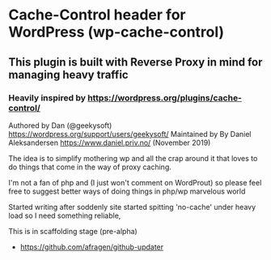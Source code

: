 # Cache-Control header for WordPress (wp-cache-control)

## This plugin is built with Reverse Proxy in mind for managing heavy traffic

### Heavily inspired by <https://wordpress.org/plugins/cache-control/>

Authored by Dan (@geekysoft) <https://wordpress.org/support/users/geekysoft/>
Maintained by By Daniel Aleksandersen <https://www.daniel.priv.no/> (November 2019)

The idea is to simplify mothering wp and all the crap around it that loves to do things that come in the way of proxy caching.

I'm not a fan of php and (I just won't comment on WordProut) so please feel free to suggest better ways of doing things in php/wp marvelous world

Started writing after soddenly site started spitting 'no-cache' under heavy load so I need something reliable,

This is in scaffolding stage (pre-alpha)

- <https://github.com/afragen/github-updater>
